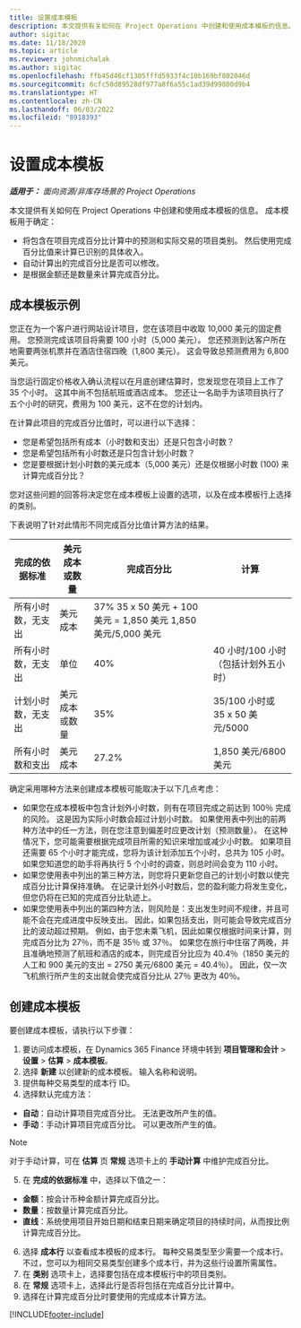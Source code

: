 ```yaml
---
title: 设置成本模板
description: 本文提供有关如何在 Project Operations 中创建和使用成本模板的信息。
author: sigitac
ms.date: 11/18/2020
ms.topic: article
ms.reviewer: johnmichalak
ms.author: sigitac
ms.openlocfilehash: ffb45d46cf1305fffd5933f4c10b169bf802046d
ms.sourcegitcommit: 6cfc50d89528df977a8f6a55c1ad39d99800d9b4
ms.translationtype: HT
ms.contentlocale: zh-CN
ms.lasthandoff: 06/03/2022
ms.locfileid: "8918393"
---
```

# <a name="set-up-cost-templates"></a>设置成本模板

_**适用于：** 面向资源/非库存场景的 Project Operations_


本文提供有关如何在 Project Operations 中创建和使用成本模板的信息。 成本模板用于确定：

- 将包含在项目完成百分比计算中的预测和实际交易的项目类别。 然后使用完成百分比值来计算已识别的具体收入。
- 自动计算出的完成百分比是否可以修改。
- 是根据金额还是数量来计算完成百分比。

## <a name="cost-template-example"></a>成本模板示例

您正在为一个客户进行网站设计项目，您在该项目中收取 10,000 美元的固定费用。 您预测完成该项目将需要 100 小时（5,000 美元）。 您还预测到达客户所在地需要两张机票并在酒店住宿四晚（1,800 美元）。 这会导致总预测费用为 6,800 美元。

当您运行固定价格收入确认流程以在月底创建估算时，您发现您在项目上工作了 35 个小时。 这其中尚不包括航班或酒店成本。 您还让一名助手为该项目执行了五个小时的研究，费用为 100 美元，这不在您的计划内。

在计算此项目的完成百分比值时，可以进行以下选择：

- 您是希望包括所有成本（小时数和支出）还是只包含小时数？
- 您是希望包括所有小时数还是只包含计划小时数？
- 您是要根据计划小时数的美元成本（5,000 美元）还是仅根据小时数 (100) 来计算完成百分比？

您对这些问题的回答将决定您在成本模板上设置的选项，以及在成本模板行上选择的类别。

下表说明了针对此情形不同完成百分比值计算方法的结果。

| 完成的依据标准 | 美元成本或数量 | 完成百分比 | 计算 |
| --- | --- | --- | --- |
| 所有小时数，无支出 | 美元成本 | 37% 35 x 50 美元 + 100 美元 = 1,850 美元 1,850 美元/5,000 美元 |
| 所有小时数，无支出 | 单位 | 40% | 40 小时/100 小时（包括计划外五小时） |
| 计划小时数，无支出 | 美元成本或数量 | 35% | 35/100 小时或 35 x 50 美元/5000 |
| 所有小时数和支出 | 美元成本 | 27.2% | 1,850 美元/6800 美元 |

确定采用哪种方法来创建成本模板可能取决于以下几点考虑：

- 如果您在成本模板中包含计划外小时数，则有在项目完成之前达到 100％ 完成的风险。 这是因为实际小时数会超过计划小时数。 如果使用表中列出的前两种方法中的任一方法，则在您注意到偏差时应更改计划（预测数量）。 在这种情况下，您可能需要根据完成项目所需的知识来增加或减少小时数。 如果项目还需要 65 个小时才能完成，您将为该计划添加五个小时，总共为 105 小时。 如果您知道您的助手将再执行 5 个小时的调查，则总时间会变为 110 小时。
- 如果您使用表中列出的第三种方法，则您将只更新您自己的计划小时数以使完成百分比计算保持准确。 在记录计划外小时数后，您的盈利能力将发生变化，但您仍将在已知的完成百分比轨迹上。
- 如果您使用表中列出的第四种方法，则风险是：支出发生时间不规律，并且可能不会在完成进度中反映支出。 因此，如果包括支出，则可能会导致完成百分比的波动超过预期。 例如，由于您未乘飞机，因此如果仅根据时间来计算，则完成百分比为 27％，而不是 35％ 或 37％。 如果您在旅行中住宿了两晚，并且准确地预测了航班和酒店的成本，则完成百分比应为 40.4％（1850 美元的人工和 900 美元的支出 = 2750 美元/6800 美元 = 40.4％）。 因此，仅一次飞机旅行所产生的支出就会使完成百分比从 27％ 更改为 40％。

## <a name="create-cost-templates"></a>创建成本模板
要创建成本模板，请执行以下步骤：

1. 要访问成本模板，在 Dynamics 365 Finance 环境中转到 **项目管理和会计** > **设置** > **估算** > **成本模板**。
2. 选择 **新建** 以创建新的成本模板。 输入名称和说明。
3. 提供每种交易类型的成本行 ID。
4. 选择默认完成方法：

  - **自动**：自动计算项目完成百分比。 无法更改所产生的值。
  - **手动**：手动计算项目完成百分比。 可以更改所产生的值。

  > [!NOTE]
  > 对于手动计算，可在 **估算** 页 **常规** 选项卡上的 **手动计算** 中维护完成百分比。

5. 在 **完成的依据标准** 中，选择以下值之一：

  - **金额**：按会计币种金额计算完成百分比。
  - **数量**：按数量计算完成百分比。
  - **直线**：系统使用项目开始日期和结束日期来确定项目的持续时间，从而按比例计算完成百分比。

6. 选择 **成本行** 以查看成本模板的成本行。 每种交易类型至少需要一个成本行。 不过，您可以为相同交易类型创建多个成本行，并为这些行设置所需属性。
7. 在 **类别** 选项卡上，选择要包括在成本模板行中的项目类别。
8. 在 **常规** 选项卡上，选择此行是否将包括在完成百分比计算中。
9. 选择在计算完成百分比时要使用的完成成本计算方法。


[!INCLUDE[footer-include](../includes/footer-banner.md)]
